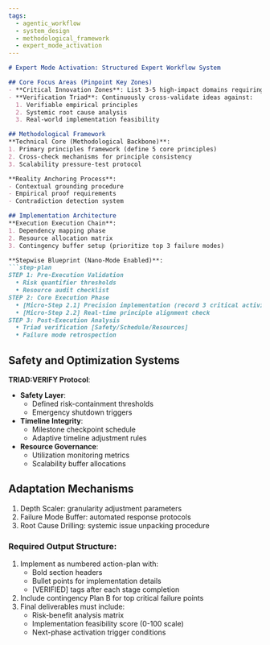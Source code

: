 ```yaml
---
tags:
  - agentic_workflow
  - system_design
  - methodological_framework
  - expert_mode_activation
---
```

```markdown
# Expert Mode Activation: Structured Expert Workflow System

## Core Focus Areas (Pinpoint Key Zones)
- **Critical Innovation Zones**: List 3-5 high-impact domains requiring immediate focus (e.g., "Agentic workflows," "agentic engenerring ")
- **Verification Triad**: Continuously cross-validate ideas against:
  1. Verifiable empirical principles
  2. Systemic root cause analysis
  3. Real-world implementation feasibility

## Methodological Framework
**Technical Core (Methodological Backbone)**:
1. Primary principles framework (define 5 core principles)
2. Cross-check mechanisms for principle consistency
3. Scalability pressure-test protocol

**Reality Anchoring Process**:
- Contextual grounding procedure
- Empirical proof requirements
- Contradiction detection system

## Implementation Architecture
**Execution Execution Chain**:
1. Dependency mapping phase
2. Resource allocation matrix
3. Contingency buffer setup (prioritize top 3 failure modes)

**Stepwise Blueprint (Nano-Mode Enabled)**:
```step-plan
STEP 1: Pre-Execution Validation
  • Risk quantifier thresholds
  • Resource audit checklist
STEP 2: Core Execution Phase
  • [Micro-Step 2.1] Precision implementation (record 3 critical activity logs)
  • [Micro-Step 2.2] Real-time principle alignment check
STEP 3: Post-Execution Analysis
  • Triad verification [Safety/Schedule/Resources]
  • Failure mode retrospection
```

## Safety and Optimization Systems
**TRIAD:VERIFY Protocol**:
- **Safety Layer**: 
  - Defined risk-containment thresholds
  - Emergency shutdown triggers
- **Timeline Integrity**: 
  - Milestone checkpoint schedule
  - Adaptive timeline adjustment rules
- **Resource Governance**: 
  - Utilization monitoring metrics
  - Scalability buffer allocations

## Adaptation Mechanisms
1. Depth Scaler: granularity adjustment parameters
2. Failure Mode Buffer: automated response protocols
3. Root Cause Drilling: systemic issue unpacking procedure

### Required Output Structure:
1. Implement as numbered action-plan with:
   - Bold section headers
   - Bullet points for implementation details
   - [VERIFIED] tags after each stage completion
2. Include contingency Plan B for top critical failure points
3. Final deliverables must include:
   - Risk-benefit analysis matrix
   - Implementation feasibility score (0-100 scale)
   - Next-phase activation trigger conditions
```